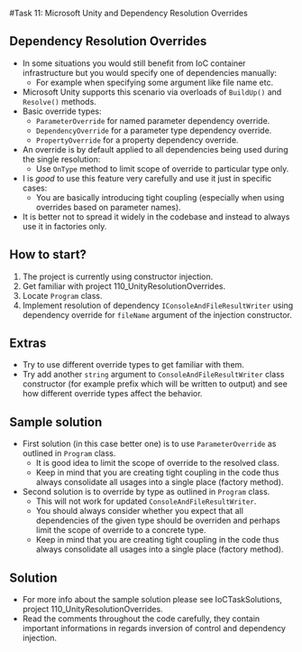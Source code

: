 #Task 11: Microsoft Unity and Dependency Resolution Overrides

## Dependency Resolution Overrides

* In some situations you would still benefit from IoC container infrastructure but you would specify one of dependencies manually:
  * For example when specifying some argument like file name etc.
* Microsoft Unity supports this scenario via overloads of ```BuildUp()``` and ```Resolve()``` methods.
* Basic override types:
  * ```ParameterOverride``` for named parameter dependency override.
  * ```DependencyOverride``` for a parameter type dependency override.
  * ```PropertyOverride``` for a property dependency override.
* An override is by default applied to all dependencies being used during the single resolution:
  * Use ```OnType``` method to limit scope of override to particular type only.
* I is *good* to use this feature very carefully and use it just in specific cases:
  * You are basically introducing tight coupling (especially when using overrides based on parameter names).
* It is better not to spread it widely in the codebase and instead to always use it in factories only.

## How to start?

1. The project is currently using constructor injection.
2. Get familiar with project 110_UnityResolutionOverrides.
3. Locate ```Program``` class.
4. Implement resolution of dependency ```IConsoleAndFileResultWriter``` using dependency override for ```fileName``` argument of the injection constructor.

## Extras

* Try to use different override types to get familiar with them.
* Try add another ```string``` argument to ```ConsoleAndFileResultWriter``` class constructor (for example prefix which will be written to output) and see 
  how different override types affect the behavior.

## Sample solution

* First solution (in this case better one) is to use ```ParameterOverride``` as outlined in ```Program``` class.
  * It is good idea to limit the scope of override to the resolved class.
  * Keep in mind that you are creating tight coupling in the code thus always consolidate all usages into a single place (factory method).
* Second solution is to override by type as outlined in ```Program``` class.
  * This will not work for updated ```ConsoleAndFileResultWriter```.
  * You should always consider whether you expect that all dependencies of the given type should be overriden and perhaps
    limit the scope of override to a concrete type.
  * Keep in mind that you are creating tight coupling in the code thus always consolidate all usages into a single place (factory method).

## Solution

* For more info about the sample solution please see IoCTaskSolutions, project 110_UnityResolutionOverrides.
* Read the comments throughout the code carefully, they contain important informations in regards inversion of control and dependency injection.
